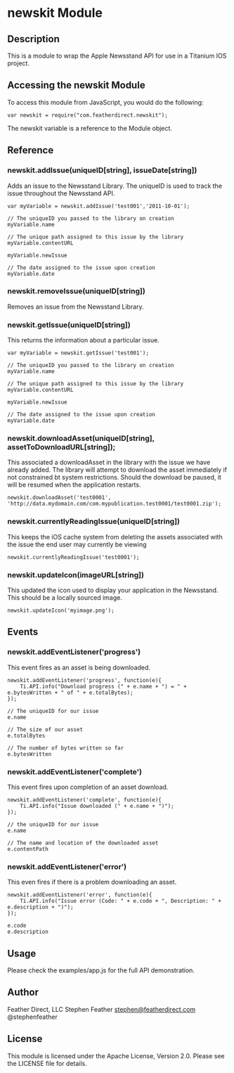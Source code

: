 # newskit Module

## Description

This is a module to wrap the Apple Newsstand API for use in a Titanium IOS project.

## Accessing the newskit Module

To access this module from JavaScript, you would do the following:

	var newskit = require("com.featherdirect.newskit");

The newskit variable is a reference to the Module object.	

## Reference


### newskit.addIssue(uniqueID[string], issueDate[string])

Adds an issue to the Newsstand Library.  The uniqueID is used to track the issue throughout the Newsstand API.

	var myVariable = newskit.addIssue('test001','2011-10-01');

	// The uniqueID you passed to the library on creation
	myVariable.name 

	// The unique path assigned to this issue by the library
	myVariable.contentURL

	myVariable.newIssue

	// The date assigned to the issue upon creation
	myVariable.date 

### newskit.removeIssue(uniqueID[string])

Removes an issue from the Newsstand Library.  

### newskit.getIssue(uniqueID[string])

This returns the information about a particular issue.

	var myVariable = newskit.getIssue('test001');

	// The uniqueID you passed to the library on creation
	myVariable.name 

	// The unique path assigned to this issue by the library
	myVariable.contentURL

	myVariable.newIssue

	// The date assigned to the issue upon creation
	myVariable.date 

### newskit.downloadAsset(uniqueID[string], assetToDownloadURL[string]);

This associated a downloadAsset in the library with the issue we have already added.  The library will attempt to download the asset immediately if not constrained bt system restrictions. Should the download be paused, it will be resumed when the application restarts.

	newskit.downloadAsset('test0001', 'http://data.mydomain.com/com.mypublication.test0001/test0001.zip');


### newskit.currentlyReadingIssue(uniqueID[string])

This keeps the iOS cache system from deleting the assets associated with the issue the end user may currently be viewing

	newskit.currentlyReadingIssue('test0001');



### newskit.updateIcon(imageURL[string])

This updated the icon used to display your application in the Newsstand. This should be a locally sourced image.

	newskit.updateIcon('myimage.png');

## Events

### newskit.addEventListener('progress')
This event fires as an asset is being downloaded.

	newskit.addEventListener('progress', function(e){
	  	Ti.API.info("Download progress (" + e.name + ") = " + e.bytesWritten + " of " + e.totalBytes);
	});

	// The uniqueID for our issue
	e.name

	// The size of our asset
	e.totalBytes
	
	// The number of bytes written so far
	e.bytesWritten

### newskit.addEventListener('complete')
This event fires upon completion of an asset download.

	newskit.addEventListener('complete', function(e){
	  	Ti.API.info("Issue downloaded (" + e.name + ")");
	});

	// the uniqueID for our issue
	e.name

	// The name and location of the downloaded asset
	e.contentPath

### newskit.addEventListener('error')
This even fires if there is a problem downloading an asset.

	newskit.addEventListener('error', function(e){
	  	Ti.API.info("Issue error (Code: " + e.code + ", Description: " + e.description + ")");
	});

	e.code
	e.description

## Usage

Please check the examples/app.js for the full API demonstration.

## Author

Feather Direct, LLC
Stephen Feather
stephen@featherdirect.com
@stephenfeather

## License

This module is licensed under the Apache License, Version 2.0. Please see the LICENSE file for details.
